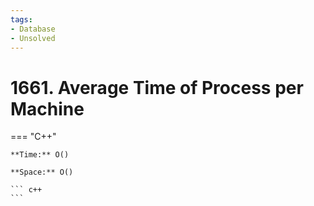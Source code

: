 ```yaml
---
tags:
- Database
- Unsolved
---
```



# 1661. Average Time of Process per Machine

=== "C++"

    **Time:** O()

    **Space:** O()

    ``` c++
    ```